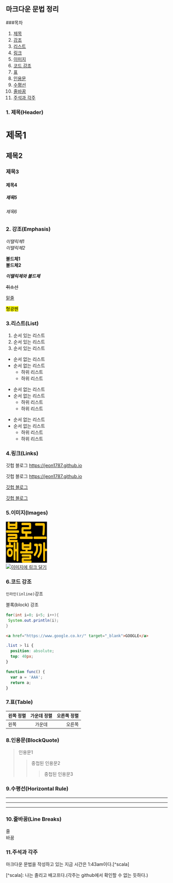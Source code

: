 ## 마크다운 문법 정리

###목차
1. [제목](#1장)
2. [강조](#2장)
3. [리스트](#3장)
4. [링크](#4장)
5. [이미지](#5장)
6. [코드 강조](#6장)
7. [표](#7장)
8. [인용문](#8장)
9. [수평선](#9장)
10. [줄바꿈](#10장)
11. [주석과 각주](#11장)

### 1. 제목(Header)<a id = "1장">
# 제목1
## 제목2
### 제목3
#### 제목4
##### 제목5
###### 제목6

### 2. 강조(Emphasis)<a id = "2장">
*이탤릭체1*<br>
_이탤릭체2_

**볼드체1**<br>
__볼드체2__

**_이탤릭체와 볼드체_**

~~취소선~~

<u>밑줄</u>

<mark>형광펜</mark>

### 3.리스트(List)<a id = "3장">
1. 순서 있는 리스트
2. 순서 있는 리스트
3. 순서 있는 리스트

* 순서 없는 리스트
* 순서 없는 리스트
  * 하위 리스트
  * 하위 리스트

- 순서 없는 리스트
- 순서 없는 리스트
  - 하위 리스트
  - 하위 리스트

+ 순서 없는 리스트
+ 순서 없는 리스트
  + 하위 리스트
  + 하위 리스트

### 4.링크(Links)<a id = "4장">
깃헙 블로그 https://jeon1787.github.io

깃헙 블로그 <https://jeon1787.github.io>

[깃헙 블로그](https://jeon1787.github.io)

[깃헙 블로그](https://jeon1787.github.io "링크 설명")

### 5.이미지(Images)<a id = "5장">
![이미지](./블로그_해볼까.png)<br>
[![이미지에 링크 달기](https://img.shields.io/badge/Blog-jeon1787.github.io-brightgreen)](https://jeon1787.github.io)

### 6.코드 강조<a id = "6장">
`인라인(inline)`강조

블록(block) 강조
```java
for(int i=0; i<5; i++){
 System.out.println(i);
}
```

```html
<a href="https://www.google.co.kr/" target="_blank">GOOGLE</a>
```

```css
.list > li {
  position: absolute;
  top: 40px;
}
```

```javascript
function func() {
  var a = 'AAA';
  return a;
}
```

### 7.표(Table)<a id = "7장">
|왼쪽 정렬|가운데 정렬|오른쪽 정렬|
|:---|:---:|---:|
|왼쪽|가운데|오른쪽|

### 8.인용문(BlockQuote)<a id = "8장">
>인용문1
>>중첩된 인용문2
>>>중첩된 인용문3

### 9.수평선(Horizontal Rule)<a id = "9장">
***
---
___

### 10.줄바꿈(Line Breaks)<a id = "10장">
줄<br>바꿈

### 11.주석과 각주<a id = "11장">
<!--주석-->
마크다운 문법을 작성하고 있는 지금 시간은 1:43am이다.[^scala]

\[^scala]: 나는 졸리고 배고프다.(각주는 github에서 확인할 수 없는 듯하다.)
